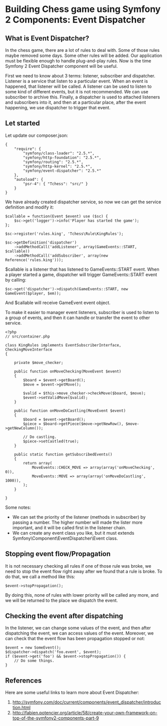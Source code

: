 Building Chess game using Symfony 2 Components: Event Dispatcher
========================================================

What is Event Dispatcher?
-----------------

In the chess game, there are a lot of rules to deal with. Some of those rules
maybe removed some days. Some other rules will be added. Our application must
be flexible enough to handle plug-and-play rules. Now is the time
Symfony 2 Event Dispatcher component will be useful.

First we need to know about 3 terms: listener, subscriber and dispatcher.
Listener is a service that listen to a particular event. When an event is
happened, that listener will be called. A listener can be used to listen to
some kind of different events, but it is not recommended. We can use subscriber
to archive this. Finally, a dispatcher is used to attached listeners and
subscribers into it, and then at a particular place, after the event happening,
we use dispatcher to trigger that event.

Let started
------------

Let update our composer.json:

```
{
    "require": {
        "symfony/class-loader": "2.5.*",
        "symfony/http-foundation": "2.5.*",
        "symfony/routing": "2.5.*",
        "symfony/http-kernel": "2.5.*",
        "symfony/event-dispatcher": "2.5.*"
    },
    "autoload": {
        "psr-4": { "Tchess": "src/" }
    }
}
```

We have already created dispatcher service, so now we can get the service
definition and modify it:

```
$callable = function(Event $event) use ($sc) {
    $sc->get('logger')->info('Player has started the game');
};

$sc->register('rules.king', 'Tchess\Rule\KingRules');

$sc->getDefinition('dispatcher')
    ->addMethodCall('addListener', array(GameEvents::START, $callable))
    ->addMethodCall('addSubscriber', array(new Reference('rules.king')));
```

$callable is a listener that has listened to GameEvents::START event. When a player
started a game, dispatcher will trigger GameEvents::START event by calling:

```
$sc->get('dispatcher')->dispatch(GameEvents::START, new GameEvent($player, $em));
```

And $callable will receive GameEvent event object.

To make it easier to manager event listeners, subscriber is used to listen to
a group of events, and then it can handle or transfer the event to other
service.

```
<?php
// src/container.php

class KingRules implements EventSubscriberInterface, CheckingMoveInterface
{

    private $move_checker;

    public function onMoveChecking(MoveEvent $event)
    {
        $board = $event->getBoard();
        $move = $event->getMove();

        $valid = $this->move_checker->checkMove($board, $move);
        $event->setValidMove($valid);
    }

    public function onMoveDoCastling(MoveEvent $event)
    {
        $board = $event->getBoard();
        $piece = $board->getPiece($move->getNewRow(), $move->getNewColumn());

        // Do castling.
        $piece->setCastled(true);
    }

    public static function getSubscribedEvents()
    {
        return array(
            MoveEvents::CHECK_MOVE => array(array('onMoveChecking', 0)),
            MoveEvents::MOVE => array(array('onMoveDoCastling', 1000)),
        );
    }

}
```

Some notes:
 * We can set the priority of the listener (methods in subscriber) by passing
   a number. The higher number will made the lister more important, and it will
   be called first in the listener chain.
 * We can create any event class you like, but it must extends
   Symfony\Component\EventDispatcher\Event class.

Stopping event flow/Propagation
-------------------------------

It is not necessary checking all rules if one of those rule was broke, we need
to stop the event flow right away after we found that a rule is broke. To do
that, we call a method like this:

```
$event->stopPropagation();
```

By doing this, none of rules with lower priority will be called any more, and
we will be returned to the place we dispatch the event.

Checking the event after dispatching
------------------------------------

In the listener, we can change some values of the event, and then after
dispatching the event, we can access values of the event. Moreover, we can
check that the event flow has been propagation stopped or not:

```
$event = new SomeEvent();
$dispatcher->dispatch('foo.event', $event);
if ($event->get('foo') && $event->stopPropagation()) {
    // Do some things.
}
```


References
----------

Here are some useful links to learn more about Event Dispatcher:

1. http://symfony.com/doc/current/components/event_dispatcher/introduction.html
3. http://fabien.potencier.org/article/58/create-your-own-framework-on-top-of-the-symfony2-components-part-9
